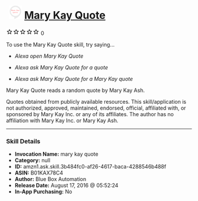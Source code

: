 # &nbsp;<img src="skill_icon" alt="Mary Kay Quote icon" width="36"> [Mary Kay Quote](http://alexa.amazon.com/#skills/amzn1.ask.skill.3b484fc0-af26-4617-baca-4288546b488f)
![0 stars](../../images/ic_star_border_black_18dp_1x.png)![0 stars](../../images/ic_star_border_black_18dp_1x.png)![0 stars](../../images/ic_star_border_black_18dp_1x.png)![0 stars](../../images/ic_star_border_black_18dp_1x.png)![0 stars](../../images/ic_star_border_black_18dp_1x.png) 0

To use the Mary Kay Quote skill, try saying...

* *Alexa open Mary Kay Quote*

* *Alexa ask Mary Kay Quote for a quote*

* *Alexa ask Mary Kay Quote for a Mary Kay quote*

Mary Kay Quote reads a random quote by Mary Kay Ash.

Quotes obtained from publicly available resources. This skill/application is not authorized, approved, maintained, endorsed, official, affiliated with, or sponsored by Mary Kay Inc. or any of its affiliates. The author has no affiliation with Mary Kay Inc. or Mary Kay Ash.

***

### Skill Details

* **Invocation Name:** mary kay quote
* **Category:** null
* **ID:** amzn1.ask.skill.3b484fc0-af26-4617-baca-4288546b488f
* **ASIN:** B01KAX78C4
* **Author:** Blue Box Automation
* **Release Date:** August 17, 2016 @ 05:52:24
* **In-App Purchasing:** No
